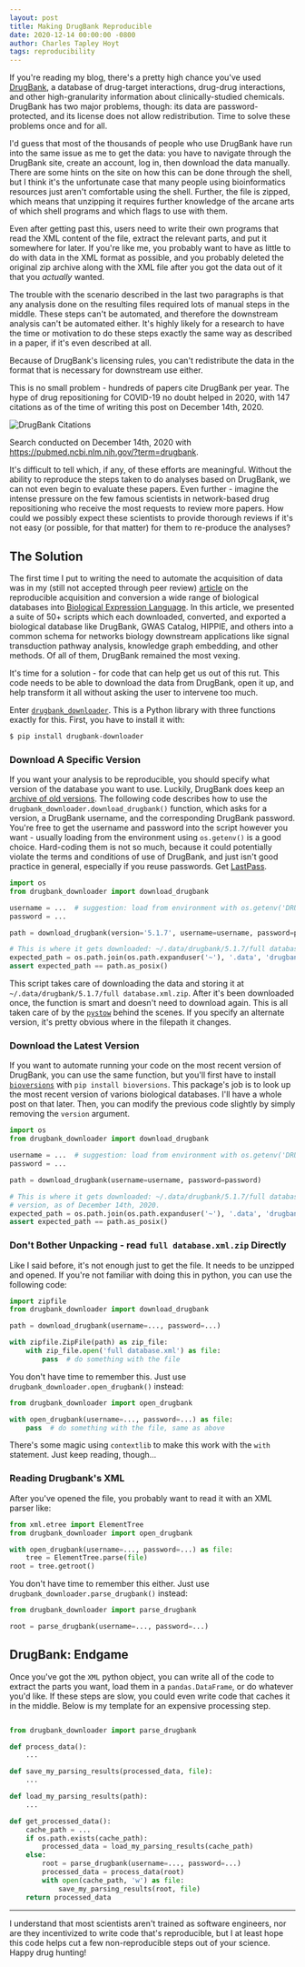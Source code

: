 ```yaml
---
layout: post
title: Making DrugBank Reproducible
date: 2020-12-14 00:00:00 -0800
author: Charles Tapley Hoyt
tags: reproducibility
---
```


If you're reading my blog, there's a pretty high chance you've used
[DrugBank](https://go.drugbank.com/), a database of drug-target interactions,
drug-drug interactions, and other high-granularity information about
clinically-studied chemicals. DrugBank has two major problems, though: its data
are password-protected, and its license does not allow redistribution. Time to
solve these problems once and for all.

I'd guess that most of the thousands of people who use DrugBank have run into
the same issue as me to get the data: you have to navigate through the DrugBank
site, create an account, log in, then download the data manually. There are some
hints on the site on how this can be done through the shell, but I think it's
the unfortunate case that many people using bioinformatics resources just aren't
comfortable using the shell. Further, the file is zipped, which means that
unzipping it requires further knowledge of the arcane arts of which shell
programs and which flags to use with them.

Even after getting past this, users need to write their own programs that read
the XML content of the file, extract the relevant parts, and put it somewhere
for later. If you're like me, you probably want to have as little to do with
data in the XML format as possible, and you probably deleted the original zip
archive along with the XML file after you got the data out of it that you
_actually_ wanted.

The trouble with the scenario described in the last two paragraphs is that any
analysis done on the resulting files required lots of manual steps in the
middle. These steps can't be automated, and therefore the downstream analysis
can't be automated either. It's highly likely for a research to have the time or
motivation to do these steps exactly the same way as described in a paper, if
it's even described at all.

Because of DrugBank's licensing rules, you can't redistribute the data in the
format that is necessary for downstream use either.

This is no small problem - hundreds of papers cite DrugBank per year. The hype
of drug repositioning for COVID-19 no doubt helped in 2020, with 147 citations
as of the time of writing this post on December 14th, 2020.

![DrugBank Citations](/img/drugbank_citations.png)

Search conducted on December 14th, 2020 with
https://pubmed.ncbi.nlm.nih.gov/?term=drugbank.

It's difficult to tell which, if any, of these efforts are meaningful. Without
the ability to reproduce the steps taken to do analyses based on DrugBank, we
can not even begin to evaluate these papers. Even further - imagine the intense
pressure on the few famous scientists in network-based drug repositioning who
receive the most requests to review more papers. How could we possibly expect
these scientists to provide thorough reviews if it's not easy (or possible, for
that matter) for them to re-produce the analyses?

## The Solution

The first time I put to writing the need to automate the acquisition of data was
in my (still not accepted through peer review)
[article](https://www.biorxiv.org/content/10.1101/631812v1) on the reproducible
acquisition and conversion a wide range of biological databases into
[Biological Expression Language](https://biological-expression-language.github.io).
In this article, we presented a suite of 50+ scripts which each downloaded,
converted, and exported a biological database like DrugBank, GWAS Catalog,
HIPPIE, and others into a common schema for networks biology downstream
applications like signal transduction pathway analysis, knowledge graph
embedding, and other methods. Of all of them, DrugBank remained the most vexing.

It's time for a solution - for code that can help get us out of this rut. This
code needs to be able to download the data from DrugBank, open it up, and help
transform it all without asking the user to intervene too much.

Enter [`drugbank_downloader`](https://github.com/cthoyt/drugbank_downloader).
This is a Python library with three functions exactly for this. First, you have
to install it with:

```bash
$ pip install drugbank-downloader
```

### Download A Specific Version

If you want your analysis to be reproducible, you should specify what version of
the database you want to use. Luckily, DrugBank does keep an
[archive of old versions](https://go.drugbank.com/releases). The following code
describes how to use the `drugbank_downloader.download_drugbank()` function,
which asks for a version, a DrugBank username, and the corresponding DrugBank
password. You're free to get the username and password into the script however
you want - usually loading from the environment using `os.getenv()` is a good
choice. Hard-coding them is not so much, because it could potentially violate
the terms and conditions of use of DrugBank, and just isn't good practice in
general, especially if you reuse passwords. Get
[LastPass](https://www.lastpass.com).

```python
import os
from drugbank_downloader import download_drugbank

username = ...  # suggestion: load from environment with os.getenv('DRUGBANK_USERNAME')
password = ...

path = download_drugbank(version='5.1.7', username=username, password=password)

# This is where it gets downloaded: ~/.data/drugbank/5.1.7/full database.xml.zip
expected_path = os.path.join(os.path.expanduser('~'), '.data', 'drugbank', '5.1.7', 'full database.xml.zip')
assert expected_path == path.as_posix()
```

This script takes care of downloading the data and storing it at
`~/.data/drugbank/5.1.7/full database.xml.zip`. After it's been downloaded once,
the function is smart and doesn't need to download again. This is all taken care
of by the [`pystow`](https://github.com/cthoyt/pystow) behind the scenes. If you
specify an alternate version, it's pretty obvious where in the filepath it
changes.

### Download the Latest Version

If you want to automate running your code on the most recent version of
DrugBank, you can use the same function, but you'll first have to install
[`bioversions`](https://github.com/biopragmatics/bioversions) with
`pip install bioversions`. This package's job is to look up the most recent
version of varions biological databases. I'll have a whole post on that later.
Then, you can modify the previous code slightly by simply removing the `version`
argument.

```python
import os
from drugbank_downloader import download_drugbank

username = ...  # suggestion: load from environment with os.getenv('DRUGBANK_USERNAME')
password = ...

path = download_drugbank(username=username, password=password)

# This is where it gets downloaded: ~/.data/drugbank/5.1.7/full database.xml.zip based on the latest
# version, as of December 14th, 2020.
expected_path = os.path.join(os.path.expanduser('~'), '.data', 'drugbank', '5.1.7', 'full database.xml.zip')
assert expected_path == path.as_posix()
```

### Don't Bother Unpacking - read `full database.xml.zip` Directly

Like I said before, it's not enough just to get the file. It needs to be
unzipped and opened. If you're not familiar with doing this in python, you can
use the following code:

```python
import zipfile
from drugbank_downloader import download_drugbank

path = download_drugbank(username=..., password=...)

with zipfile.ZipFile(path) as zip_file:
    with zip_file.open('full database.xml') as file:
        pass  # do something with the file
```

You don't have time to remember this. Just use
`drugbank_downloader.open_drugbank()` instead:

```python
from drugbank_downloader import open_drugbank

with open_drugbank(username=..., password=...) as file:
    pass  # do something with the file, same as above
```

There's some magic using `contextlib` to make this work with the `with`
statement. Just keep reading, though...

### Reading Drugbank's XML

After you've opened the file, you probably want to read it with an XML parser
like:

```python
from xml.etree import ElementTree
from drugbank_downloader import open_drugbank

with open_drugbank(username=..., password=...) as file:
    tree = ElementTree.parse(file)
root = tree.getroot()
```

You don't have time to remember this either. Just use
`drugbank_downloader.parse_drugbank()` instead:

```python
from drugbank_downloader import parse_drugbank

root = parse_drugbank(username=..., password=...)
```

## DrugBank: Endgame

Once you've got the `XML` python object, you can write all of the code to
extract the parts you want, load them in a `pandas.DataFrame`, or do whatever
you'd like. If these steps are slow, you could even write code that caches it in
the middle. Below is my template for an expensive processing step.

```python

from drugbank_downloader import parse_drugbank

def process_data():
    ...

def save_my_parsing_results(processed_data, file):
    ...

def load_my_parsing_results(path):
    ...

def get_processed_data():
    cache_path = ...
    if os.path.exists(cache_path):
        processed_data = load_my_parsing_results(cache_path)
    else:
        root = parse_drugbank(username=..., password=...)
        processed_data = process_data(root)
        with open(cache_path, 'w') as file:
            save_my_parsing_results(root, file)
    return processed_data
```

---

I understand that most scientists aren't trained as software engineers, nor are
they incentivized to write code that's reproducible, but I at least hope this
code helps cut a few non-reproducible steps out of your science. Happy drug
hunting!
